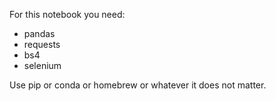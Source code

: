 For this notebook you need:
- pandas
- requests
- bs4
- selenium

Use pip or conda or homebrew or whatever it does not matter.
